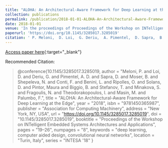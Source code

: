 ```yaml
---
title: "ALOHA: An Architectural-Aware Framework for Deep Learning at the Edge"
collection: publications
permalink: /publication/2018-01-01-ALOHA-An-Architectural-Aware-Framework-for-Deep-Learning-at-the-Edge
date: 2018-01-01
venue: 'In the proceedings of Proceedings of the Workshop on INTelligent Embedded Systems Architectures and Applications'
paperurl: 'https://doi.org/10.1145/3285017.3285019'
citation: ' P. Meloni,  D. Loi,  G. Deriu,  A. Pimentel,  D. Sapra,  B. Moser,  N. Shepeleva,  F. Conti,  L. Benini,  O. Ripolles,  D. Solans,  Maura Pintor,  B. Biggio,  T. Stefanov,  S. Minakova,  N. Fragoulis,  I. Theodorakopoulos,  M. Masin,  F. Palumbo, &quot;ALOHA: An Architectural-Aware Framework for Deep Learning at the Edge.&quot; In the proceedings of Proceedings of the Workshop on INTelligent Embedded Systems Architectures and Applications, 2018.'
---
```

[Access paper here](https://doi.org/10.1145/3285017.3285019){:target="_blank"}

Recommended Citation: 
>@conference{10.1145/3285017.3285019,
    author = "Meloni, P. and Loi, D. and Deriu, G. and Pimentel, A. D. and Sapra, D. and Moser, B. and Shepeleva, N. and Conti, F. and Benini, L. and Ripolles, O. and Solans, D. and Pintor, Maura and Biggio, B. and Stefanov, T. and Minakova, S. and Fragoulis, N. and Theodorakopoulos, I. and Masin, M. and Palumbo, F.",
    title = "ALOHA: An Architectural-Aware Framework for Deep Learning at the Edge",
    year = "2018",
    isbn = "9781450365987",
    publisher = "Association for Computing Machinery",
    address = "New York, NY, USA",
    url = "https://doi.org/10.1145/3285017.3285019",
    doi = "10.1145/3285017.3285019",
    booktitle = "Proceedings of the Workshop on INTelligent Embedded Systems Architectures and Applications",
    pages = "19–26",
    numpages = "8",
    keywords = "deep learning, computer aided design, convolutional neural networks",
    location = "Turin, Italy",
    series = "INTESA '18"
}
